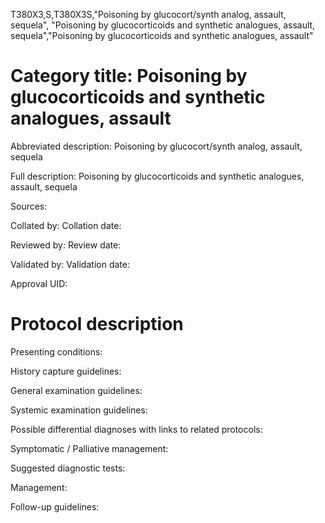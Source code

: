 T380X3,S,T380X3S,"Poisoning by glucocort/synth analog, assault, sequela", "Poisoning by glucocorticoids and synthetic analogues, assault, sequela","Poisoning by glucocorticoids and synthetic analogues, assault"
# Category title: Poisoning by glucocorticoids and synthetic analogues, assault

Abbreviated description: Poisoning by glucocort/synth analog, assault, sequela

Full description: Poisoning by glucocorticoids and synthetic analogues, assault, sequela

Sources:

Collated by:
Collation date:

Reviewed by:
Review date:

Validated by:
Validation date:

Approval UID:

# Protocol description

Presenting conditions:

History capture guidelines:

General examination guidelines:

Systemic examination guidelines:

Possible differential diagnoses with links to related protocols:

Symptomatic / Palliative management:

Suggested diagnostic tests:

Management:

Follow-up guidelines:
